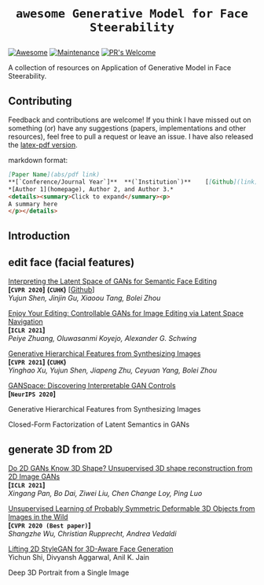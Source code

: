 # <p align=center>`awesome Generative Model for Face Steerability` </p>

[![Awesome](https://cdn.rawgit.com/sindresorhus/awesome/d7305f38d29fed78fa85652e3a63e154dd8e8829/media/badge.svg)](https://github.com/sindresorhus/awesome)
[![Maintenance](https://img.shields.io/badge/Maintained%3F-yes-green.svg)](https://GitHub.com/Naereen/StrapDown.js/graphs/commit-activity)
[![PR's Welcome](https://img.shields.io/badge/PRs-welcome-brightgreen.svg?style=flat)](http://makeapullrequest.com) 

A collection of resources on Application of Generative Model in Face Steerability.



## Contributing

Feedback and contributions are welcome! If you think I have missed out on something (or) have any suggestions (papers, implementations and other resources), feel free to pull a request or leave an issue. I have also released the [latex-pdf version](). 

markdown format:

``` markdown
[Paper Name](abs/pdf link)  
**[`Conference/Journal Year`]**	 **(`Institution`)**	[[Github](link)]	[[Project](link)]  
*[Author 1](homepage), Author 2, and Author 3.*  
<details><summary>Click to expand</summary><p>
A summary here
</p></details>
```



## Introduction



## edit face (facial features)

[Interpreting the Latent Space of GANs for Semantic Face Editing](https://arxiv.org/abs/1907.10786)  
**[`CVPR 2020`]**	**(`CUHK`)**	[[Github](https://github.com/genforce/interfacegan)]  
*Yujun Shen, Jinjin Gu, Xiaoou Tang, Bolei Zhou*



[Enjoy Your Editing: Controllable GANs for Image Editing via Latent Space Navigation](https://arxiv.org/abs/2102.01187)  
**[`ICLR 2021`]**  
*Peiye Zhuang, Oluwasanmi Koyejo, Alexander G. Schwing*



[Generative Hierarchical Features from Synthesizing Images](https://arxiv.org/abs/2007.10379)  
**[`CVPR 2021`]**	**(`CUHK`)**  
*Yinghao Xu, Yujun Shen, Jiapeng Zhu, Ceyuan Yang, Bolei Zhou*



[GANSpace: Discovering Interpretable GAN Controls](https://arxiv.org/abs/2004.02546)  
**[`NeurIPS 2020`]**



Generative Hierarchical Features from Synthesizing Images



Closed-Form Factorization of Latent Semantics in GANs

## generate 3D from 2D 

[Do 2D GANs Know 3D Shape? Unsupervised 3D shape reconstruction from 2D Image GANs](https://arxiv.org/abs/2011.00844)  
**[`ICLR 2021`]**  
*Xingang Pan, Bo Dai, Ziwei Liu, Chen Change Loy, Ping Luo*



[Unsupervised Learning of Probably Symmetric Deformable 3D Objects from Images in the Wild](https://arxiv.org/abs/1911.11130)  
**[`CVPR 2020 (Best paper)`]**  
*Shangzhe Wu, Christian Rupprecht, Andrea Vedaldi*



[Lifting 2D StyleGAN for 3D-Aware Face Generation](https://arxiv.org/abs/2011.13126)  
Yichun Shi, Divyansh Aggarwal, Anil K. Jain



Deep 3D Portrait from a Single Image
